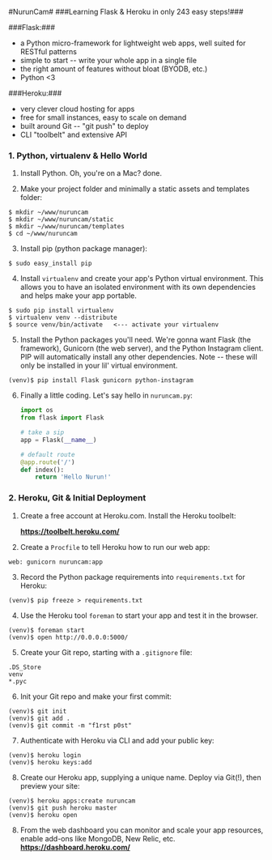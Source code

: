 #NurunCam#
###Learning Flask & Heroku in only 243 easy steps!###

###Flask:###
- a Python micro-framework for lightweight web apps, well suited for RESTful patterns
- simple to start -- write your whole app in a single file
- the right amount of features without bloat (BYODB, etc.)
- Python <3

###Heroku:###
- very clever cloud hosting for apps
- free for small instances, easy to scale on demand
- built around Git -- "git push" to deploy
- CLI "toolbelt" and extensive API


### 1. Python, virtualenv & Hello World ###

1. Install Python. Oh, you're on a Mac? done.
	
2. Make your project folder and minimally a static assets and templates folder:
```
$ mkdir ~/www/nuruncam
$ mkdir ~/www/nuruncam/static
$ mkdir ~/www/nuruncam/templates
$ cd ~/www/nuruncam
```

3. Install pip (python package manager):
```
$ sudo easy_install pip
```

4. Install `virtualenv` and create your app's Python virtual environment. This allows you to have an isolated environment with its own dependencies and helps make your app portable.
```
$ sudo pip install virtualenv
$ virtualenv venv --distribute
$ source venv/bin/activate   <--- activate your virtualenv
```
	
5. Install the Python packages you'll need. We're gonna want Flask (the framework), Gunicorn (the web server), and the Python Instagram client. PIP will automatically install any other dependencies. Note -- these will only be installed in your lil' virtual environment.
```
(venv)$ pip install Flask gunicorn python-instagram
```

6. Finally a little coding. Let's say hello in `nuruncam.py`:

	```python
	import os
	from flask import Flask

	# take a sip
	app = Flask(__name__)

	# default route
	@app.route('/')
	def index():
		return 'Hello Nurun!'
	```

### 2. Heroku, Git & Initial Deployment ###


1. Create a free account at Heroku.com. Install the Heroku toolbelt:

	**https://toolbelt.heroku.com/**

2. Create a `Procfile` to tell Heroku how to run our web app:
```
web: gunicorn nuruncam:app
```
		
3. Record the Python package requirements into `requirements.txt` for Heroku:
```
(venv)$ pip freeze > requirements.txt
```

4. Use the Heroku tool `foreman` to start your app and test it in the browser.
```
(venv)$ foreman start 
(venv)$ open http://0.0.0.0:5000/
```
	
5. Create your Git repo, starting with a `.gitignore` file:
```
.DS_Store
venv
*.pyc
```
		
6. Init your Git repo and make your first commit:
```
(venv)$ git init
(venv)$ git add .
(venv)$ git commit -m "f1rst p0st"
```
	
7. Authenticate with Heroku via CLI and add your public key:
```
(venv)$ heroku login
(venv)$ heroku keys:add
```		

8. Create our Heroku app, supplying a unique name. Deploy via Git(!), then preview your site:
```
(venv)$ heroku apps:create nuruncam
(venv)$ git push heroku master
(venv)$ heroku open
```

8. From the web dashboard you can monitor and scale your app resources, enable add-ons like MongoDB, New Relic, etc.
	**https://dashboard.heroku.com/**

